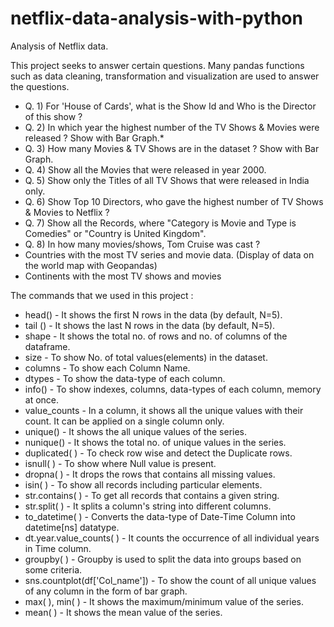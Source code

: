 # netflix-data-analysis-with-python
Analysis of Netflix data.

This project seeks to answer certain questions. Many pandas functions such as data cleaning, transformation and visualization are used to answer the questions.

* Q. 1) For 'House of Cards', what is the Show Id and Who is the Director of this show ?
* Q. 2) In which year the highest number of the TV Shows & Movies were released ? Show with Bar Graph.*
* Q. 3) How many Movies & TV Shows are in the dataset ? Show with Bar Graph.
* Q. 4) Show all the Movies that were released in year 2000.
* Q. 5) Show only the Titles of all TV Shows that were released in India only.
* Q. 6) Show Top 10 Directors, who gave the highest number of TV Shows & Movies to Netflix ?
* Q. 7) Show all the Records, where "Category is Movie and Type is Comedies" or "Country is United Kingdom".
* Q. 8) In how many movies/shows, Tom Cruise was cast ?
* Countries with the most TV series and movie data. (Display of data on the world map with Geopandas)
* Continents with the most TV shows and movies
  
The commands that we used in this project :

* head() - It shows the first N rows in the data (by default, N=5).
* tail () - It shows the last N rows in the data (by default, N=5).
* shape - It shows the total no. of rows and no. of columns of the dataframe.
* size - To show No. of total values(elements) in the dataset.
* columns - To show each Column Name.
* dtypes - To show the data-type of each column.
* info() - To show indexes, columns, data-types of each column, memory at once.
* value_counts - In a column, it shows all the unique values with their count. It can be applied on a single column only.
* unique() - It shows the all unique values of the series.
* nunique() - It shows the total no. of unique values in the series.
* duplicated( ) - To check row wise and detect the Duplicate rows.
* isnull( ) - To show where Null value is present.
* dropna( ) - It drops the rows that contains all missing values.
* isin( ) - To show all records including particular elements.
* str.contains( ) - To get all records that contains a given string.
* str.split( ) - It splits a column's string into different columns.
* to_datetime( ) - Converts the data-type of Date-Time Column into datetime[ns] datatype.
* dt.year.value_counts( ) - It counts the occurrence of all individual years in Time column.
* groupby( ) - Groupby is used to split the data into groups based on some criteria.
* sns.countplot(df['Col_name']) - To show the count of all unique values of any column in the form of bar graph.
* max( ), min( ) - It shows the maximum/minimum value of the series.
* mean( ) - It shows the mean value of the series.
